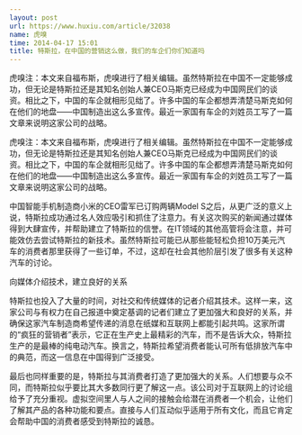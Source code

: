 ```yaml
---
layout: post
url: https://www.huxiu.com/article/32038
name: 虎嗅
time: 2014-04-17 15:01
title: 特斯拉，在中国的营销这么做，我们的车企们你们知道吗
---
```

虎嗅注：本文来自福布斯，虎嗅进行了相关编辑。虽然特斯拉在中国不一定能够成功，但无论是特斯拉还是其知名创始人兼CEO马斯克已经成为中国网民们的谈资。相比之下，中国的车企就相形见绌了。许多中国的车企都想弄清楚马斯克如何在他们的地盘——中国制造出这么多宣传。最近一家国有车企的刘姓员工写了一篇文章来说明这家公司的战略。

虎嗅注：本文来自福布斯，虎嗅进行了相关编辑。虽然特斯拉在中国不一定能够成功，但无论是特斯拉还是其知名创始人兼CEO马斯克已经成为中国网民们的谈资。相比之下，中国的车企就相形见绌了。许多中国的车企都想弄清楚马斯克如何在他们的地盘——中国制造出这么多宣传。最近一家国有车企的刘姓员工写了一篇文章来说明这家公司的战略。

中国智能手机制造商小米的CEO雷军已订购两辆Model S之后，从更广泛的意义上说，特斯拉成功通过名人效应吸引和抓住了注意力。有关这次购买的新闻通过媒体得到大肆宣传，并帮助建立了特斯拉的信誉。在IT领域的其他高管将会注意，并可能效仿去尝试特斯拉的新技术。虽然特斯拉可能已从那些能轻松负担10万美元汽车的消费者那里获得了一些订单，不过，这却在社会其他阶层引发了很多有关这种汽车的讨论。

向媒体介绍技术，建立良好的关系

特斯拉也投入了大量的时间，对社交和传统媒体的记者介绍其技术。这样一来，这家公司与有权力在自己报道中奠定基调的记者们建立了更加强大和良好的关系，并确保这家汽车制造商希望传递的消息在纸媒和互联网上都能引起共鸣。这家所谓的“疯狂的营销者”表示，它正在生产史上最精彩的汽车，而不是告诉大众，特斯拉生产的是最棒的纯电动汽车。换言之，特斯拉希望消费者能认可所有低排放汽车中的典范，而这一信息在中国得到广泛接受。

最后也同样重要的是，特斯拉与其消费者打造了更加强大的关系。人们想要与众不同，而特斯拉似乎要比其大多数同行更了解这一点。该公司对于互联网上的讨论组给予了充分重视。虚拟空间里人与人之间的接触会给潜在消费者一个机会，让他们了解其产品的各种功能和要点。直接与人们互动似乎适用于所有文化，而且它肯定会帮助中国的消费者感受到特斯拉的诚恳。

